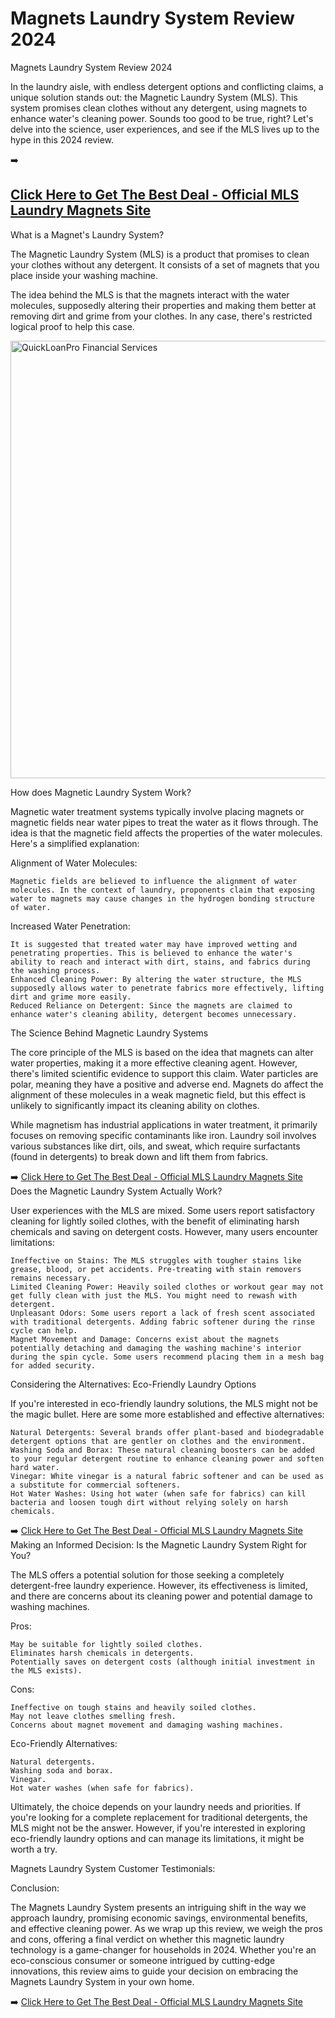 # Magnets Laundry System Review 2024

Magnets Laundry System Review 2024 



In the laundry aisle, with endless detergent options and conflicting claims, a unique solution stands out: the Magnetic Laundry System (MLS).  This system promises clean clothes without any detergent, using magnets to enhance water's cleaning power. Sounds too good to be true, right?  Let's delve into the science, user experiences, and see if the MLS lives up to the hype in this 2024 review.

➡️ <h2><a href="https://www.sjrbss.com/mls">Click Here to Get The Best Deal - Official MLS Laundry Magnets Site​</a></h2>

What is a Magnet's Laundry System?

The Magnetic Laundry System (MLS) is a product that promises to clean your clothes without any detergent. It consists of a set of magnets that you place inside your washing machine.

The idea behind the MLS is that the magnets interact with the water molecules, supposedly altering their properties and making them better at removing dirt and grime from your clothes. In any case, there's restricted logical proof to help this case.

<a href="https://www.sjrbss.com/mls"><img src="https://productivemama.com/wordpress/wp-content/uploads/2017/02/mls_sm.jpg" alt="QuickLoanPro Financial Services" width="700"></a>



How does Magnetic Laundry System Work?

Magnetic water treatment systems typically involve placing magnets or magnetic fields near water pipes to treat the water as it flows through. The idea is that the magnetic field affects the properties of the water molecules. Here's a simplified explanation:

Alignment of Water Molecules:

    Magnetic fields are believed to influence the alignment of water molecules. In the context of laundry, proponents claim that exposing water to magnets may cause changes in the hydrogen bonding structure of water.

Increased Water Penetration:

    It is suggested that treated water may have improved wetting and penetrating properties. This is believed to enhance the water's ability to reach and interact with dirt, stains, and fabrics during the washing process.
    Enhanced Cleaning Power: By altering the water structure, the MLS supposedly allows water to penetrate fabrics more effectively, lifting dirt and grime more easily.
    Reduced Reliance on Detergent: Since the magnets are claimed to enhance water's cleaning ability, detergent becomes unnecessary.

The Science Behind Magnetic Laundry Systems

The core principle of the MLS is based on the idea that magnets can alter water properties, making it a more effective cleaning agent. However, there's limited scientific evidence to support this claim. Water particles are polar, meaning they have a positive and adverse end. Magnets do affect the alignment of these molecules in a weak magnetic field, but this effect is unlikely to significantly impact its cleaning ability on clothes.

While magnetism has industrial applications in water treatment, it primarily focuses on removing specific contaminants like iron.  Laundry soil involves various substances like dirt, oils, and sweat, which require surfactants (found in detergents) to break down and lift them from fabrics.

➡️ <a href="https://www.sjrbss.com/mls">Click Here to Get The Best Deal - Official MLS Laundry Magnets Site​</a>
Does the Magnetic Laundry System Actually Work?

User experiences with the MLS are mixed. Some users report satisfactory cleaning for lightly soiled clothes, with the benefit of eliminating harsh chemicals and saving on detergent costs.  However, many users encounter limitations:

    Ineffective on Stains: The MLS struggles with tougher stains like grease, blood, or pet accidents. Pre-treating with stain removers remains necessary.
    Limited Cleaning Power: Heavily soiled clothes or workout gear may not get fully clean with just the MLS. You might need to rewash with detergent.
    Unpleasant Odors: Some users report a lack of fresh scent associated with traditional detergents. Adding fabric softener during the rinse cycle can help.
    Magnet Movement and Damage: Concerns exist about the magnets potentially detaching and damaging the washing machine's interior during the spin cycle. Some users recommend placing them in a mesh bag for added security.

Considering the Alternatives: Eco-Friendly Laundry Options

If you're interested in eco-friendly laundry solutions, the MLS might not be the magic bullet. Here are some more established and effective alternatives:

    Natural Detergents: Several brands offer plant-based and biodegradable detergent options that are gentler on clothes and the environment.
    Washing Soda and Borax: These natural cleaning boosters can be added to your regular detergent routine to enhance cleaning power and soften hard water.
    Vinegar: White vinegar is a natural fabric softener and can be used as a substitute for commercial softeners.
    Hot Water Washes: Using hot water (when safe for fabrics) can kill bacteria and loosen tough dirt without relying solely on harsh chemicals.

➡️ <a href="https://www.sjrbss.com/mls">Click Here to Get The Best Deal - Official MLS Laundry Magnets Site​</a>
Making an Informed Decision: Is the Magnetic Laundry System Right for You?

The MLS offers a potential solution for those seeking a completely detergent-free laundry experience. However, its effectiveness is limited, and there are concerns about its cleaning power and potential damage to washing machines.

Pros:

    May be suitable for lightly soiled clothes.
    Eliminates harsh chemicals in detergents.
    Potentially saves on detergent costs (although initial investment in the MLS exists).

Cons:

    Ineffective on tough stains and heavily soiled clothes.
    May not leave clothes smelling fresh.
    Concerns about magnet movement and damaging washing machines.

Eco-Friendly Alternatives:

    Natural detergents.
    Washing soda and borax.
    Vinegar.
    Hot water washes (when safe for fabrics).

Ultimately, the choice depends on your laundry needs and priorities. If you're looking for a complete replacement for traditional detergents, the MLS might not be the answer.  However, if you're interested in exploring eco-friendly laundry options and can manage its limitations, it might be worth a try.

Magnets Laundry System Customer Testimonials:


Conclusion:

The Magnets Laundry System presents an intriguing shift in the way we approach laundry, promising economic savings, environmental benefits, and effective cleaning power. As we wrap up this review, we weigh the pros and cons, offering a final verdict on whether this magnetic laundry technology is a game-changer for households in 2024. Whether you're an eco-conscious consumer or someone intrigued by cutting-edge innovations, this review aims to guide your decision on embracing the Magnets Laundry System in your own home.

➡️ <a href="https://www.sjrbss.com/mls">Click Here to Get The Best Deal - Official MLS Laundry Magnets Site​</a>

